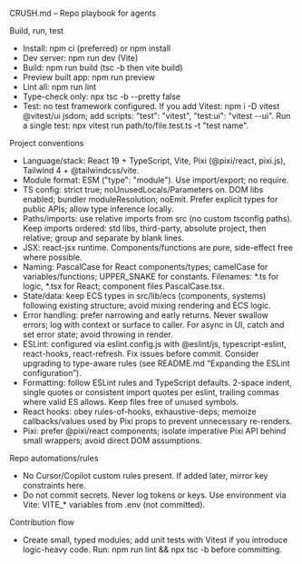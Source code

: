 CRUSH.md – Repo playbook for agents

Build, run, test
- Install: npm ci (preferred) or npm install
- Dev server: npm run dev (Vite)
- Build: npm run build (tsc -b then vite build)
- Preview built app: npm run preview
- Lint all: npm run lint
- Type-check only: npx tsc -b --pretty false
- Test: no test framework configured. If you add Vitest: npm i -D vitest @vitest/ui jsdom; add scripts: "test": "vitest", "test:ui": "vitest --ui". Run a single test: npx vitest run path/to/file.test.ts -t "test name".

Project conventions
- Language/stack: React 19 + TypeScript, Vite, Pixi (@pixi/react, pixi.js), Tailwind 4 + @tailwindcss/vite.
- Module format: ESM ("type": "module"). Use import/export; no require.
- TS config: strict true; noUnusedLocals/Parameters on. DOM libs enabled; bundler moduleResolution; noEmit. Prefer explicit types for public APIs; allow type inference locally.
- Paths/imports: use relative imports from src (no custom tsconfig paths). Keep imports ordered: std libs, third-party, absolute project, then relative; group and separate by blank lines.
- JSX: react-jsx runtime. Components/functions are pure, side-effect free where possible.
- Naming: PascalCase for React components/types; camelCase for variables/functions; UPPER_SNAKE for constants. Filenames: *.ts for logic, *.tsx for React; component files PascalCase.tsx.
- State/data: keep ECS types in src/lib/ecs (components, systems) following existing structure; avoid mixing rendering and ECS logic.
- Error handling: prefer narrowing and early returns. Never swallow errors; log with context or surface to caller. For async in UI, catch and set error state; avoid throwing in render.
- ESLint: configured via eslint.config.js with @eslint/js, typescript-eslint, react-hooks, react-refresh. Fix issues before commit. Consider upgrading to type-aware rules (see README.md “Expanding the ESLint configuration”).
- Formatting: follow ESLint rules and TypeScript defaults. 2-space indent, single quotes or consistent import quotes per eslint, trailing commas where valid ES allows. Keep files free of unused symbols.
- React hooks: obey rules-of-hooks, exhaustive-deps; memoize callbacks/values used by Pixi props to prevent unnecessary re-renders.
- Pixi: prefer @pixi/react components; isolate imperative Pixi API behind small wrappers; avoid direct DOM assumptions.

Repo automations/rules
- No Cursor/Copilot custom rules present. If added later, mirror key constraints here.
- Do not commit secrets. Never log tokens or keys. Use environment via Vite: VITE_* variables from .env (not committed).

Contribution flow
- Create small, typed modules; add unit tests with Vitest if you introduce logic-heavy code. Run: npm run lint && npx tsc -b before committing.
